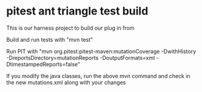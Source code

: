 # pitest ant triangle test build

This is our harness project to build our plug in from

Build and run tests with "mvn test"

Run PIT with "mvn org.pitest:pitest-maven:mutationCoverage -DwithHistory -DreportsDirectory=mutationReports -DoutputFormats=xml -DtimestampedReports=false"

If you modify the java classes, run the above mvn command and check in the new mutations.xml along with your changes
